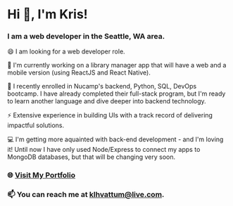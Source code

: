 # Hi 👋, I'm Kris!
### I am a web developer in the Seattle, WA area.

😄 I am looking for a web developer role.

🔭 I'm currently working on a library manager app that will have a web and a mobile version (using ReactJS and React Native).

🌱 I recently enrolled in Nucamp's backend, Python, SQL, DevOps bootcamp. I have already completed their full-stack program, but I'm ready to learn another language and dive deeper into backend technology.

⚡ Extensive experience in building UIs with a track record of delivering impactful solutions.

💻 I'm getting more aquainted with back-end development - and I'm loving it! Until now I have only used Node/Express to connect my apps to MongoDB databases, but that will be changing very soon. 

  
### 🌐 [Visit My Portfolio](https://krishvattum.com)
### 📫 You can reach me at [klhvattum@live.com](mailto:klhvattum@live.com).

<!--
**kristofer11/kristofer11** is a ✨ _special_ ✨ repository because its `README.md` (this file) appears on your GitHub profile.

Here are some ideas to get you started:

- 🔭 I’m currently working on ...
- 🌱 I’m currently learning ...
- 👯 I’m looking to collaborate on ...
- 🤔 I’m looking for help with ...
- 💬 Ask me about ...
- 📫 How to reach me: ...
- 😄 Pronouns: ...
- ⚡ Fun fact: ...
-->
